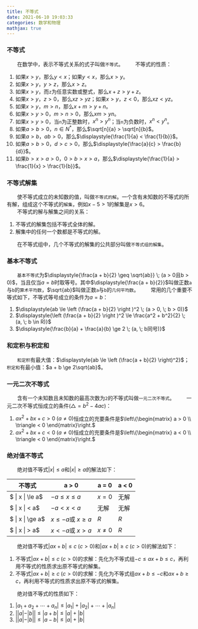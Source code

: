 ```yaml
---
title: 不等式
date: 2021-06-10 19:03:33
categories: 数学和物理
mathjax: true
---
```

### 不等式

&emsp;&emsp;在数学中，表示不等式关系的式子叫做`不等式`。<!--more-->
&emsp;&emsp;不等式的性质：

1. 如果$x > y$，那么$y < x$；如果$y < x$，那么$x > y$。
2. 如果$x > y$，$y > z$，那么$x > z$。
3. 如果$x > y$，而`z`为任意实数或整式，那么$x + z > y + z$。
4. 如果$x > y$，$z > 0$，那么$xz > yz$；如果$x > y$，$z < 0$，那么$xz < yz$。
5. 如果$x > y$，$m > n$，那么$x + m > y + n$。
6. 如果$x > y > 0$，$m > n > 0$，那么$xm > yn$。
7. 如果$x > y > 0$，当`n`为正整数时，$x^n > y^n$；当`n`为负数时，$x^n < y^n$。
8. 如果$a > b > 0$，$n \in N^*$，那么$\sqrt[n]{a} > \sqrt[n]{b}$。
9. 如果$a > b$，$ab > 0$，那么$\displaystyle{\frac{1}{a} < \frac{1}{b}}$。
10. 如果$a > b >0$，$d > c > 0$，那么$\displaystyle{\frac{a}{c} > \frac{b}{d}}$。
11. 如果$b > x > a > 0$，$0 > b > x > a$，那么$\displaystyle{\frac{1}{a} > \frac{1}{x} > \frac{1}{b}}$。

### 不等式解集

&emsp;&emsp;使不等式成立的未知数的值，叫做`不等式的解`。一个含有未知数的不等式的所有解，组成这个不等式的`解集`，例如$x - 5 > 1$的解集是$x > 6$。<br>
&emsp;&emsp;不等式的解与解集之间的关系：

1. 不等式的解集包括不等式全体的解。
2. 解集中的任何一个数都是不等式的解。

&emsp;&emsp;在不等式组中，几个不等式的解集的公共部分叫做`不等式组的解集`。

### 基本不等式

&emsp;&emsp;`基本不等式`为$\displaystyle{\frac{a + b}{2} \geq \sqrt{ab}} \; (a > 0且b > 0)$，当且仅当$a = b$时取等号。其中$\displaystyle{\frac{a + b}{2}}$叫做正数`a`与`b`的`算术平均数`，$\sqrt{ab}$叫做正数`a`与`b`的`几何平均数`。
&emsp;&emsp;常用的几个重要不等式如下，不等式等号成立的条件为$a = b$：

1. $\displaystyle{ab \le \left (\frac{a + b}{2} \right )^2 \; (a > 0, \; b > 0)}$
2. $\displaystyle{\left (\frac{a + b}{2} \right )^2 \le \frac{a^2 + b^2}{2} \; (a, \; b \in R)}$
3. $\displaystyle{\frac{b}{a} + \frac{a}{b} \ge 2 \; (a, \; b同号)}$

### 和定积与积定和

&emsp;&emsp;`和定积`有最大值：$\displaystyle{ab \le \left (\frac{a + b}{2} \right)^2}$；`积定和`有最小值：$a + b \ge 2\sqrt{ab}$。

### 一元二次不等式

&emsp;&emsp;含有一个未知数且未知数的最高次数为`2`的不等式叫做`一元二次不等式`。
&emsp;&emsp;一元二次不等式恒成立的条件($\bigtriangleup = b^2 - 4ac$)：

1. $ax^2 + bx + c > 0 \; (a \neq 0)$恒成立的充要条件是$\left\{\begin{matrix} a > 0 \\ \triangle < 0 \end{matrix}\right.$
2. $ax^2 + bx + c < 0 \; (a \neq 0)$恒成立的充要条件是$\left\{\begin{matrix} a < 0 \\ \triangle < 0 \end{matrix}\right.$

### 绝对值不等式

&emsp;&emsp;绝对值不等式$|x| \le a$和$|x| \ge a$的解法如下：

不等式                   | a > 0                   | a = 0      | a < 0
-------------------------|------------------------|------------|------
$ &#124; x &#124; \le a$ | $-a \le x \le a$       | $x = 0$    | 无解
$ &#124; x &#124; < a$   | $-a < x < a$           | 无解       | 无解
$ &#124; x &#124; \ge a$ | $x \le -a$或 $x \ge a$ | $R$        | $R$
$ &#124; x &#124; > a$ | $x < -a$或 $x > a$       | $x \neq 0$ | $R$

&emsp;&emsp;绝对值不等式$|ax + b| \le c \; (c > 0)$和$|ax + b| \ge c \; (c > 0)$的解法如下：

1. 不等式$|ax + b| \le c \; (c > 0)$的求解：先化为不等式组$-c \le ax + b \le c$，再利用不等式的性质求出原不等式的解集。
2. 不等式$|ax + b| \ge c \; (c > 0)$的求解：先化为不等式组$ax + b \le -c$和$ax + b \ge c$，再利用不等式的性质求出原不等式的解集。

&emsp;&emsp;绝对值不等式的性质如下：

1. $|a_1 + a_2 + \cdots + a_n| \le |a_1| + |a_2| + \cdots + |a_n|$
2. $||a| - |b|| \le |a + b| \le |a| + |b|$
3. $||a| - |b|| \le |a - b| \le |a| + |b|$